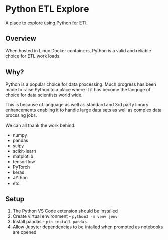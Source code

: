 # Python ETL Explore

A place to explore using Python for ETl.

## Overview

When hosted in Linux Docker containers, Python is a valid and reliable choice for ETL work loads.

## Why?

Python is a popular choice for data processing. Much progress has been made to raise Python to a place
where it it has become the languge of choice for data scientists world wide.

This is because of language as well as standard and 3rd party library enhancements enabling it to handle
large data sets as well as complex data procssing jobs.

We can all thank the work behind:
* numpy
* pandas
* scipy
* scikit-learn
* matplotlib
* tensorflow
* PyTorch
* keras
* JYthon
* etc.

## Setup

1. The Python VS Code extension should be installed
1. Create virtual environment - ```python3 -m venv jenv```
1. Install pandas - ```pip install pandas```
1. Allow Jupyter dependencies to be intalled when prompted as notebooks are opened
